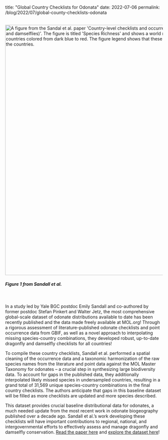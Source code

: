 title: "Global Country Checklists for Odonata"
date: 2022-07-06
permalink: /blog/2022/07/global-county-checklists-odonata

<br />

<div class="row padded">
    <div class="col-md-12 padded">
        <img class="center-block" alt="A figure from the Sandal et al. paper 'Country-level checklists and occurrences for the world's Odonata (dragonflies and damselflies)'. The figure is titled 'Species Richness' and shows a world map in the Mollweide projection with countries colored from dark blue to red. The figure legend shows that these colors correspond to species richness in the countries. " src="/content_static/blog/2022-07-06/odonates.png" width="800px" />
        <div class="caption centered"><h5><em>Figure 1 from Sandall et al.</em></h5></div>
    </div>
</div>


<br />

In a study led by Yale BGC postdoc Emily Sandall and co-authored by former postdoc Stefan Pinkert and Walter Jetz, the most comprehensive global-scale dataset of odonate distributions available to date has been recently published and the data made freely available at MOL.org! Through a rigorous assessment of literature-published odonate checklists and point occurrence data from GBIF, as well as a novel approach to interpolating missing species-country combinations, they developed robust, up-to-date dragonfly and damselfly checklists for all countries!

To compile these country checklists, Sandall et al. performed a spatial cleaning of the occurrence data and a taxonomic harmonization of the raw species names from the literature and point data against the MOL Master Taxonomy for odonates – a crucial step in synthesizing large biodiversity data. To account for gaps in the published data, they additionally interpolated likely missed species in undersampled countries, resulting in a grand total of 31,569 unique species-country combinations in the final country checklists. The authors anticipate that gaps in this baseline dataset will be filled as more checklists are updated and more species described.

This dataset provides crucial baseline distributional data for odonates, a much needed update from the most recent work in odonate biogeography published over a decade ago. Sandall et al.’s work developing these checklists will have important contributions to regional, national, and intergovernmental efforts to effectively assess and manage dragonfly and damselfly conservation. [Read the paper here](https://onlinelibrary.wiley.com/doi/10.1111/jbi.14457) and [explore the dataset here](https://mol.org/datasets/e6c6c843-5702-4a0b-9304-97bad571ecb0)!